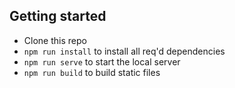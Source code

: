 ## Getting started

- Clone this repo
- `npm run install` to install all req'd dependencies
- `npm run serve` to start the local server
- `npm run build` to build static files
